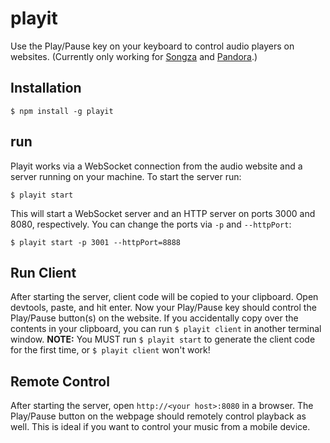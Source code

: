 # playit

Use the Play/Pause key on your keyboard to control audio players on websites. (Currently only working for [Songza](http://songza.com) and [Pandora](http://pandora.com).)

## Installation

    $ npm install -g playit

## run

Playit works via a WebSocket connection from the audio website and a server running on your machine. To start the server run:

    $ playit start

This will start a WebSocket server and an HTTP server on ports 3000 and 8080, respectively. You can change the ports via `-p` and `--httpPort`:

    $ playit start -p 3001 --httpPort=8888

## Run Client

After starting the server, client code will be copied to your clipboard. Open devtools, paste, and hit enter. Now your Play/Pause key should control the Play/Pause button(s) on the website. If you accidentally copy over the contents in your clipboard, you can run `$ playit client` in another terminal window. **NOTE:** You MUST run `$ playit start` to generate the client code for the first time, or `$ playit client` won't work!

## Remote Control

After starting the server, open `http://<your host>:8080` in a browser. The Play/Pause button on the webpage should remotely control playback as well. This is ideal if you want to control your music from a mobile device.
